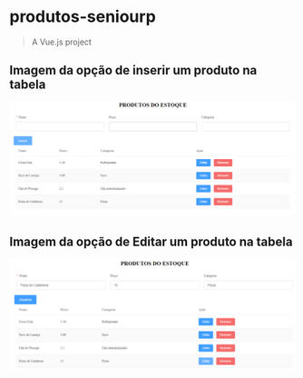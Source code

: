 # produtos-seniourp

> A Vue.js project

## Imagem da opção de inserir um produto na tabela


![](/src/imgReadme/inserir.png)

## Imagem da opção de Editar um produto na tabela


![](/src/imgReadme/Editar.png)
